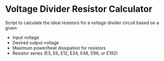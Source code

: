 # Voltage Divider Resistor Calculator

Script to calculate the ideal resistors for a voltage divider circuit based on a given:

- Input voltage
- Desired output voltage
- Maximum power/heat dissipation for resistors
- Resistor series (E3, E6, E12, E24, E48, E96, or E192)
